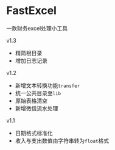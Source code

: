 # FastExcel
一款财务excel处理小工具

v1.3
* 精简根目录
* 增加日志记录

v1.2
* 新增文本转换功能`transfer`
* 统一公共目录至`lib`
* 原始表格清空
* 新增微信流水处理

v1.1
* 日期格式标准化
* 收入与支出数值由字符串转为`float`格式